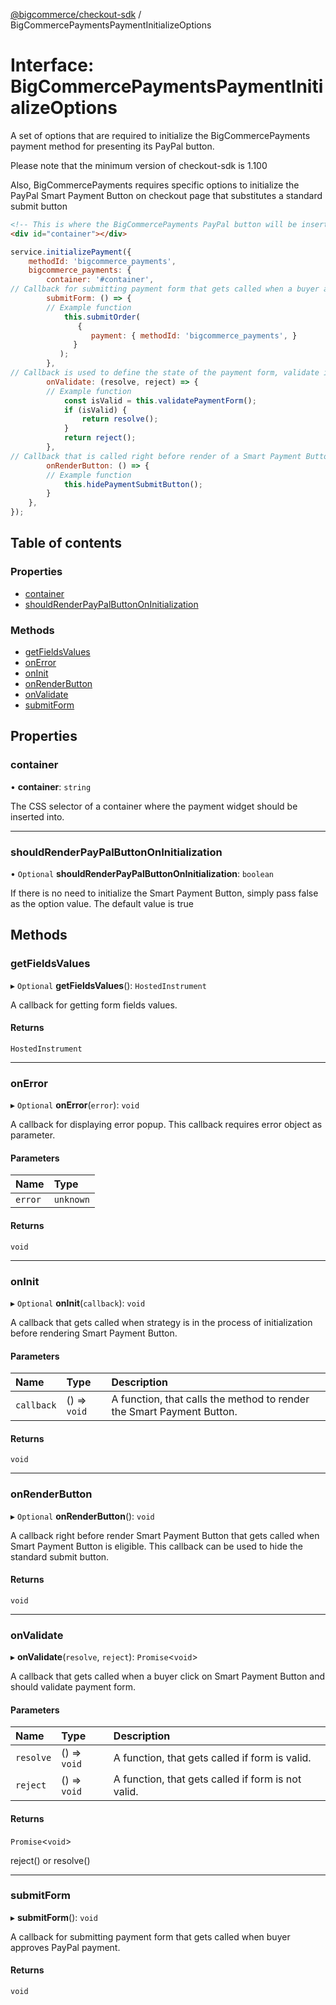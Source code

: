 [@bigcommerce/checkout-sdk](../README.md) / BigCommercePaymentsPaymentInitializeOptions

# Interface: BigCommercePaymentsPaymentInitializeOptions

A set of options that are required to initialize the BigCommercePayments payment
method for presenting its PayPal button.

Please note that the minimum version of checkout-sdk is 1.100

Also, BigCommercePayments requires specific options to initialize the PayPal Smart Payment Button on checkout page that substitutes a standard submit button
```html
<!-- This is where the BigCommercePayments PayPal button will be inserted -->
<div id="container"></div>
```

```js
service.initializePayment({
    methodId: 'bigcommerce_payments',
    bigcommerce_payments: {
        container: '#container',
// Callback for submitting payment form that gets called when a buyer approves PayPal payment
        submitForm: () => {
        // Example function
            this.submitOrder(
               {
                  payment: { methodId: 'bigcommerce_payments', }
              }
           );
        },
// Callback is used to define the state of the payment form, validate if it is applicable for submit.
        onValidate: (resolve, reject) => {
        // Example function
            const isValid = this.validatePaymentForm();
            if (isValid) {
                return resolve();
            }
            return reject();
        },
// Callback that is called right before render of a Smart Payment Button. It gets called when a buyer is eligible for use of the particular PayPal method. This callback can be used to hide the standard submit button.
        onRenderButton: () => {
        // Example function
            this.hidePaymentSubmitButton();
        }
    },
});
```

## Table of contents

### Properties

- [container](BigCommercePaymentsPaymentInitializeOptions.md#container)
- [shouldRenderPayPalButtonOnInitialization](BigCommercePaymentsPaymentInitializeOptions.md#shouldrenderpaypalbuttononinitialization)

### Methods

- [getFieldsValues](BigCommercePaymentsPaymentInitializeOptions.md#getfieldsvalues)
- [onError](BigCommercePaymentsPaymentInitializeOptions.md#onerror)
- [onInit](BigCommercePaymentsPaymentInitializeOptions.md#oninit)
- [onRenderButton](BigCommercePaymentsPaymentInitializeOptions.md#onrenderbutton)
- [onValidate](BigCommercePaymentsPaymentInitializeOptions.md#onvalidate)
- [submitForm](BigCommercePaymentsPaymentInitializeOptions.md#submitform)

## Properties

### container

• **container**: `string`

The CSS selector of a container where the payment widget should be inserted into.

___

### shouldRenderPayPalButtonOnInitialization

• `Optional` **shouldRenderPayPalButtonOnInitialization**: `boolean`

If there is no need to initialize the Smart Payment Button, simply pass false as the option value.
The default value is true

## Methods

### getFieldsValues

▸ `Optional` **getFieldsValues**(): `HostedInstrument`

A callback for getting form fields values.

#### Returns

`HostedInstrument`

___

### onError

▸ `Optional` **onError**(`error`): `void`

A callback for displaying error popup. This callback requires error object as parameter.

#### Parameters

| Name | Type |
| :------ | :------ |
| `error` | `unknown` |

#### Returns

`void`

___

### onInit

▸ `Optional` **onInit**(`callback`): `void`

A callback that gets called when strategy is in the process of initialization before rendering Smart Payment Button.

#### Parameters

| Name | Type | Description |
| :------ | :------ | :------ |
| `callback` | () => `void` | A function, that calls the method to render the Smart Payment Button. |

#### Returns

`void`

___

### onRenderButton

▸ `Optional` **onRenderButton**(): `void`

A callback right before render Smart Payment Button that gets called when
Smart Payment Button is eligible. This callback can be used to hide the standard submit button.

#### Returns

`void`

___

### onValidate

▸ **onValidate**(`resolve`, `reject`): `Promise`<`void`\>

A callback that gets called when a buyer click on Smart Payment Button
and should validate payment form.

#### Parameters

| Name | Type | Description |
| :------ | :------ | :------ |
| `resolve` | () => `void` | A function, that gets called if form is valid. |
| `reject` | () => `void` | A function, that gets called if form is not valid. |

#### Returns

`Promise`<`void`\>

reject() or resolve()

___

### submitForm

▸ **submitForm**(): `void`

A callback for submitting payment form that gets called
when buyer approves PayPal payment.

#### Returns

`void`
